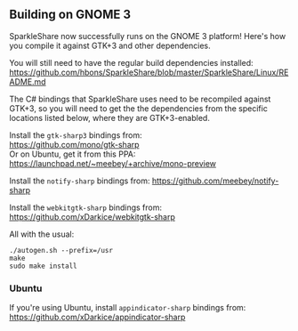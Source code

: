 ## Building on GNOME 3

SparkleShare now successfully runs on the GNOME 3 platform!
Here's how you compile it against GTK+3 and other dependencies.

You will still need to have the regular build dependencies installed:
    https://github.com/hbons/SparkleShare/blob/master/SparkleShare/Linux/README.md

The C# bindings that SparkleShare uses need to be recompiled against GTK+3, so
you will need to get the the dependencies from the specific locations listed
below, where they are GTK+3-enabled.

Install the `gtk-sharp3` bindings from:  
https://github.com/mono/gtk-sharp  
Or on Ubuntu, get it from this PPA:  
https://launchpad.net/~meebey/+archive/mono-preview

Install the `notify-sharp` bindings from:
https://github.com/meebey/notify-sharp

Install the `webkitgtk-sharp` bindings from:
https://github.com/xDarkice/webkitgtk-sharp

All with the usual:

```
./autogen.sh --prefix=/usr
make
sudo make install
```

### Ubuntu

If you're using Ubuntu, install `appindicator-sharp` bindings from:
https://github.com/xDarkice/appindicator-sharp

